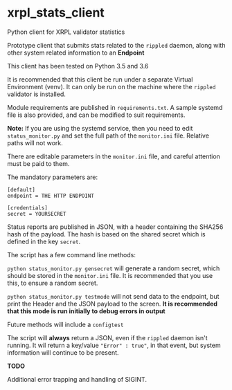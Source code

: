 # xrpl_stats_client
Python client for XRPL validator statistics

Prototype client that submits stats related to the `rippled` daemon, along with other system related information to an **Endpoint**

This client has been tested on Python 3.5 and 3.6

It is recommended that this client be run under a separate Virtual Environment (venv). It can only be run on the machine where the `rippled` validator is installed.

Module requirements are published in `requirements.txt`. A sample systemd file is also provided, and can be modified to suit requirements.

**Note:** If you are using the systemd service, then you need to edit `status_monitor.py` and set the full path of the `monitor.ini` file. Relative paths will not work.

There are editable parameters in the `monitor.ini` file, and careful attention must be paid to them.

The mandatory parameters are:
```
[default]
endpoint = THE HTTP ENDPOINT

[credentials]
secret = YOURSECRET
```
Status reports are published in JSON, with a header containing the SHA256 hash of the payload. The hash is based on the shared secret which is defined in the key `secret`.

The script has a few command line methods:

`python status_monitor.py gensecret` will generate a random secret, which should be stored in the `monitor.ini` file. It is recommended that you use this, to ensure a random secret.

`python status_monitor.py testmode` will not send data to the endpoint, but print the Header and the JSON payload to the screen. **It is recommended that this mode is run initially to debug errors in output**

Future methods will include a `configtest`

The script will **always** return a JSON, even if the `rippled` daemon isn't running. It wil return a key/value `"Error" : true"`, in that event, but system information will continue to be present.

**TODO**

Additional error trapping and handling of SIGINT.
